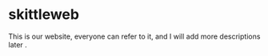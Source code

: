 # skittleweb
This is our website, everyone can refer to it, and I will add more descriptions later .
